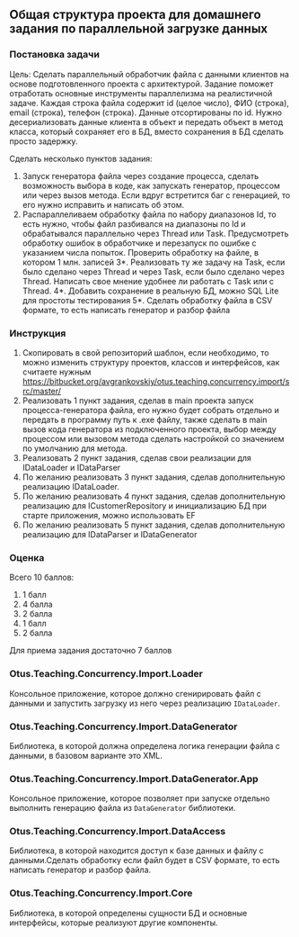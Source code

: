 ## Общая структура проекта для домашнего задания по параллельной загрузке данных

### Постановка задачи ###

Цель: Сделать параллельный обработчик файла с данными клиентов на основе подготовленного проекта с архитектурой. 
Задание поможет отработать основные инструменты параллелизма на реалистичной задаче.
Каждая строка файла содержит id (целое число), ФИО (строка), email (строка), телефон (строка). Данные отсортированы по id. Нужно десериализовать данные клиента в объект и передать объект в метод класса, который сохраняет его в БД, вместо сохранения в БД сделать просто задержку.

Сделать несколько пунктов задания: 
1. Запуск генератора файла через создание процесса, сделать возможность выбора в коде, как запускать генератор, процессом или через вызов метода. Если вдруг встретится баг с генерацией, то его нужно исправить и написать об этом.
2. Распараллеливаем обработку файла по набору диапазонов Id, то есть нужно, чтобы файл разбивался на диапазоны по Id и обрабатывался параллельно через Thread или Task. Предусмотреть обработку ошибок в обработчике и перезапуск по ошибке с указанием числа попыток. Проверить обработку на файле, в котором 1 млн. записей
3*. Реализовать ту же задачу на Task, если было сделано через Thread и через Task, если было сделано через Thread. Написать свое мнение удобнее ли работать с Task или с Thread.
4*. Добавить сохранение в реальную БД, можно SQL Lite для простоты тестирования
5*. Сделать обработку файла в CSV формате, то есть написать генератор и разбор файла

### Инструкция ###
1. Скопировать в свой репозиторий шаблон, если необходимо, то можно изменить структуру проектов, классов и интерфейсов, как считаете нужным
https://bitbucket.org/avgrankovskiy/otus.teaching.concurrency.import/src/master/
2. Реализовать 1 пункт задания, сделав в main проекта запуск процесса-генератора файла, его нужно будет собрать отдельно и передать в программу путь к .exe файлу, также сделать в main вызов кода генератора из подключенного проекта, выбор между процессом или вызовом метода сделать настройкой со значением по умолчанию для метода.
3. Реализовать 2 пункт задания, сделав свои реализации для IDataLoader и IDataParser
4. По желанию реализовать 3 пункт задания, сделав дополнительную реализацию IDataLoader.
5. По желанию реализовать 4 пункт задания, сделав дополнительную реализацию для ICustomerRepository и инициализацию БД при старте приложения, можно использовать EF
6. По желанию реализовать 5 пункт задания, сделав дополнительную реализацию для IDataParser и IDataGenerator

### Оценка ### 
Всего 10 баллов:
1. 1 балл
2. 4 балла
3. 2 балла
4. 1 балл
5. 2 балла

Для приема задания достаточно 7 баллов

### Otus.Teaching.Concurrency.Import.Loader

Консольное приложение, которое должно сгенирировать файл с данными и запустить загрузку из него через реализацию `IDataLoader`.

### Otus.Teaching.Concurrency.Import.DataGenerator

Библиотека, в которой должна определена логика генерации файла с данными, в базовом варианте это XML.

### Otus.Teaching.Concurrency.Import.DataGenerator.App

Консольное приложение, которое позволяет при запуске отдельно выполнить генерацию файла из `DataGenerator` библиотеки.

### Otus.Teaching.Concurrency.Import.DataAccess

Библиотека, в которой находится доступ к базе данных и файлу с данными.Сделать обработку если файл будет в CSV формате, то есть написать генератор и разбор файла.

### Otus.Teaching.Concurrency.Import.Core

Библиотека, в которой определены сущности БД и основные интерфейсы, которые реализуют другие компоненты.